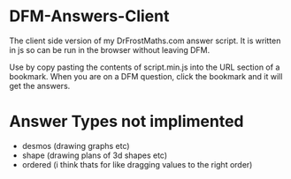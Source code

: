 # DFM-Answers-Client
The client side version of my DrFrostMaths.com answer script. It is written in js so can be run in the browser without leaving DFM.
  
Use by copy pasting the contents of script.min.js into the URL section of a bookmark. When you are on a DFM question, click the bookmark and it will get the answers.

# Answer Types not implimented
- desmos (drawing graphs etc)
- shape (drawing plans of 3d shapes etc)
- ordered (i think thats for like dragging values to the right order)